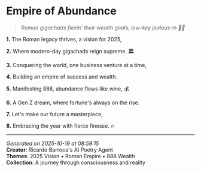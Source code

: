 # Empire of Abundance

> *Roman gigachads flexin' their wealth goals, low-key jealous rn 💸🤝*

**1.** The Roman legacy thrives, a vision for 2025,


**2.** Where modern-day gigachads reign supreme. 🏛️


**3.** Conquering the world, one business venture at a time,


**4.** Building an empire of success and wealth.


**5.** Manifesting 888, abundance flows like wine, 💰


**6.** A Gen Z dream, where fortune's always on the rise.


**7.** Let's make our future a masterpiece,


**8.** Embracing the year with fierce finesse. 🔥



---

*Generated on 2025-10-19 at 08:59:15*  
**Creator**: Ricardo Barroca's AI Poetry Agent  
**Themes**: 2025 Vision • Roman Empire • 888 Wealth  
**Collection**: A journey through consciousness and reality